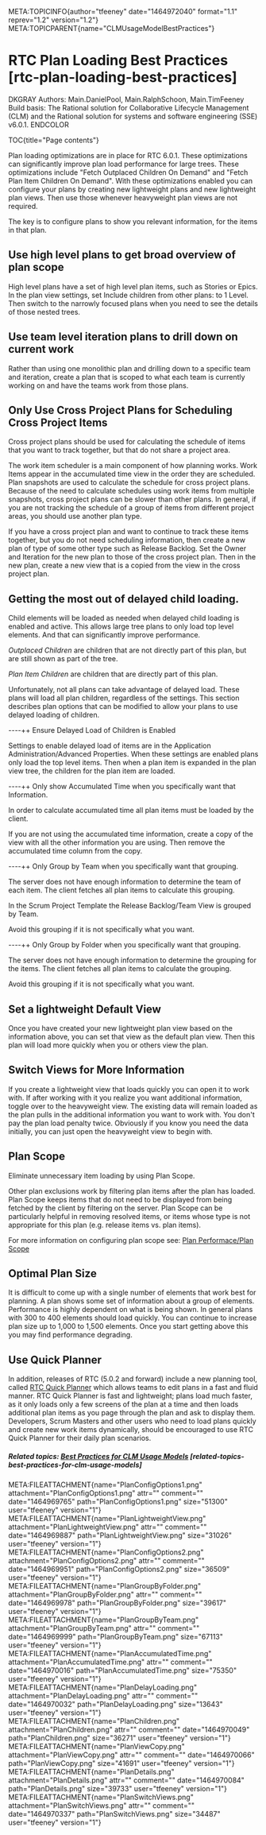 META:TOPICINFO{author="tfeeney" date="1464972040" format="1.1"
reprev="1.2" version="1.2"}
META:TOPICPARENT{name="CLMUsageModelBestPractices"}

# RTC Plan Loading Best Practices [rtc-plan-loading-best-practices]

DKGRAY Authors: Main.DanielPool, Main.RalphSchoon, Main.TimFeeney Build
basis: The Rational solution for Collaborative Lifecycle Management
(CLM) and the Rational solution for systems and software engineering
(SSE) v6.0.1. ENDCOLOR

TOC{title="Page contents"}

Plan loading optimizations are in place for RTC 6.0.1. These
optimizations can significantly improve plan load performance for large
trees. These optimizations include "Fetch Outplaced Children On Demand"
and "Fetch Plan Item Children On Demand". With these optimizations
enabled you can configure your plans by creating new lightweight plans
and new lightweight plan views. Then use those whenever heavyweight plan
views are not required.

The key is to configure plans to show you relevant information, for the
items in that plan.

## Use high level plans to get broad overview of plan scope

High level plans have a set of high level plan items, such as Stories or
Epics. In the plan view settings, set Include children from other plans:
to 1 Level. Then switch to the narrowly focused plans when you need to
see the details of those nested trees.

## Use team level iteration plans to drill down on current work

Rather than using one monolithic plan and drilling down to a specific
team and iteration, create a plan that is scoped to what each team is
currently working on and have the teams work from those plans.

## Only Use Cross Project Plans for Scheduling Cross Project Items

Cross project plans should be used for calculating the schedule of items
that you want to track together, but that do not share a project area.

The work item scheduler is a main component of how planning works. Work
Items appear in the accumulated time view in the order they are
scheduled. Plan snapshots are used to calculate the schedule for cross
project plans. Because of the need to calculate schedules using work
items from multiple snapshots, cross project plans can be slower than
other plans. In general, if you are not tracking the schedule of a group
of items from different project areas, you should use another plan type.

If you have a cross project plan and want to continue to track these
items together, but you do not need scheduling information, then create
a new plan of type of some other type such as Release Backlog. Set the
Owner and Iteration for the new plan to those of the cross project plan.
Then in the new plan, create a new view that is a copied from the view
in the cross project plan.

## Getting the most out of delayed child loading.

Child elements will be loaded as needed when delayed child loading is
enabled and active. This allows large tree plans to only load top level
elements. And that can significantly improve performance.

*Outplaced Children* are children that are not directly part of this
plan, but are still shown as part of the tree.

*Plan Item Children* are children that are directly part of this plan.

Unfortunately, not all plans can take advantage of delayed load. These
plans will load all plan children, regardless of the settings. This
section describes plan options that can be modified to allow your plans
to use delayed loading of children.

----++ Ensure Delayed Load of Children is Enabled

Settings to enable delayed load of items are in the Application
Administration/Advanced Properties. When these settings are enabled
plans only load the top level items. Then when a plan item is expanded
in the plan view tree, the children for the plan item are loaded.

----++ Only show Accumulated Time when you specifically want that
Information.

In order to calculate accumulated time all plan items must be loaded by
the client.

If you are not using the accumulated time information, create a copy of
the view with all the other information you are using. Then remove the
accumulated time column from the copy.

----++ Only Group by Team when you specifically want that grouping.

The server does not have enough information to determine the team of
each item. The client fetches all plan items to calculate this grouping.

In the Scrum Project Template the Release Backlog/Team View is grouped
by Team.

Avoid this grouping if it is not specifically what you want.

----++ Only Group by Folder when you specifically want that grouping.

The server does not have enough information to determine the grouping
for the items. The client fetches all plan items to calculate the
grouping.

Avoid this grouping if it is not specifically what you want.

## Set a lightweight Default View

Once you have created your new lightweight plan view based on the
information above, you can set that view as the default plan view. Then
this plan will load more quickly when you or others view the plan.

## Switch Views for More Information

If you create a lightweight view that loads quickly you can open it to
work with. If after working with it you realize you want additional
information, toggle over to the heavyweight view. The existing data will
remain loaded as the plan pulls in the additional information you want
to work with. You don't pay the plan load penalty twice. Obviously if
you know you need the data initially, you can just open the heavyweight
view to begin with.

## Plan Scope

Eliminate unnecessary item loading by using Plan Scope.

Other plan exclusions work by filtering plan items after the plan has
loaded. Plan Scope keeps items that do not need to be displayed from
being fetched by the client by filtering on the server. Plan Scope can
be particularly helpful in removing resolved items, or items whose type
is not appropriate for this plan (e.g. release items vs. plan items).

For more information on configuring plan scope see: [Plan
Performace/Plan
Scope](https://jazz.net/downloads/rational-team-concert/releases/6.0?p=news#plan_performance)

## Optimal Plan Size

It is difficult to come up with a single number of elements that work
best for planning. A plan shows some set of information about a group of
elements. Performance is highly dependent on what is being shown. In
general plans with 300 to 400 elements should load quickly. You can
continue to increase plan size up to 1,000 to 1,500 elements. Once you
start getting above this you may find performance degrading.

## Use Quick Planner

In addition, releases of RTC (5.0.2 and forward) include a new planning
tool, called [RTC Quick
Planner](http://www.ibm.com/support/knowledgecenter/SSCP65_6.0.1/com.ibm.team.concert.tutorial.doc/topics/tut_quick_planner_lesson.html)
which allows teams to edit plans in a fast and fluid manner. RTC Quick
Planner is fast and lightweight; plans load much faster, as it only
loads only a few screens of the plan at a time and then loads additional
plan items as you page through the plan and ask to display them.
Developers, Scrum Masters and other users who need to load plans quickly
and create new work items dynamically, should be encouraged to use RTC
Quick Planner for their daily plan scenarios.

##### Related topics: [Best Practices for CLM Usage Models](CLMUsageModelBestPractices) [related-topics-best-practices-for-clm-usage-models]

META:FILEATTACHMENT{name="PlanConfigOptions1.png"
attachment="PlanConfigOptions1.png" attr="" comment="" date="1464969765"
path="PlanConfigOptions1.png" size="51300" user="tfeeney" version="1"}
META:FILEATTACHMENT{name="PlanLightweightView.png"
attachment="PlanLightweightView.png" attr="" comment=""
date="1464969887" path="PlanLightweightView.png" size="31026"
user="tfeeney" version="1"}
META:FILEATTACHMENT{name="PlanConfigOptions2.png"
attachment="PlanConfigOptions2.png" attr="" comment="" date="1464969951"
path="PlanConfigOptions2.png" size="36509" user="tfeeney" version="1"}
META:FILEATTACHMENT{name="PlanGroupByFolder.png"
attachment="PlanGroupByFolder.png" attr="" comment="" date="1464969978"
path="PlanGroupByFolder.png" size="39617" user="tfeeney" version="1"}
META:FILEATTACHMENT{name="PlanGroupByTeam.png"
attachment="PlanGroupByTeam.png" attr="" comment="" date="1464969999"
path="PlanGroupByTeam.png" size="67113" user="tfeeney" version="1"}
META:FILEATTACHMENT{name="PlanAccumulatedTime.png"
attachment="PlanAccumulatedTime.png" attr="" comment=""
date="1464970016" path="PlanAccumulatedTime.png" size="75350"
user="tfeeney" version="1"}
META:FILEATTACHMENT{name="PlanDelayLoading.png"
attachment="PlanDelayLoading.png" attr="" comment="" date="1464970032"
path="PlanDelayLoading.png" size="13643" user="tfeeney" version="1"}
META:FILEATTACHMENT{name="PlanChildren.png"
attachment="PlanChildren.png" attr="" comment="" date="1464970049"
path="PlanChildren.png" size="36271" user="tfeeney" version="1"}
META:FILEATTACHMENT{name="PlanViewCopy.png"
attachment="PlanViewCopy.png" attr="" comment="" date="1464970066"
path="PlanViewCopy.png" size="41691" user="tfeeney" version="1"}
META:FILEATTACHMENT{name="PlanDetails.png" attachment="PlanDetails.png"
attr="" comment="" date="1464970084" path="PlanDetails.png" size="39733"
user="tfeeney" version="1"}
META:FILEATTACHMENT{name="PlanSwitchViews.png"
attachment="PlanSwitchViews.png" attr="" comment="" date="1464970337"
path="PlanSwitchViews.png" size="34487" user="tfeeney" version="1"}
